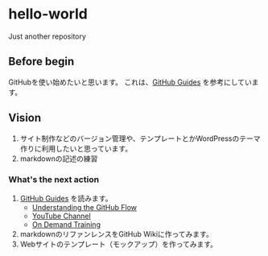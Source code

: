 # hello-world
Just another repository

## Before begin
GitHubを使い始めたいと思います。
これは、[GitHub Guides](https://guides.github.com/activities/hello-world/ "Hellow World") を参考にしています。

## Vision
1. サイト制作などのバージョン管理や、テンプレートとかWordPressのテーマ作りに利用したいと思っています。
2. markdownの記述の練習

### What's the next action

1. [GitHub Guides](https://guides.github.com/) を読みます。
    * [Understanding the GitHub Flow](https://guides.github.com/introduction/flow/)
    + [YouTube Channel](http://youtube.com/githubguides)
    - [On Demand Training](https://services.github.com/on-demand/)
2. markdownのリファンレンスをGitHub Wikiに作ってみます。
3. Webサイトのテンプレート（モックアップ）を作ってみます。
